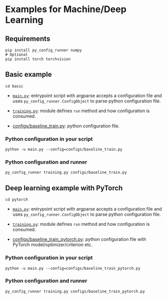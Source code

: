 # Examples for Machine/Deep Learning

## Requirements

```
pip install py_config_runner numpy
# Optional
pip install torch torchvision
```

## Basic example

```
cd basic
```

- [`main.py`](basic/main.py): entrypoint script with argparse accepts a configuration file and
uses `py_config_runner.ConfigObject` to parse python configuration file.

- [`training.py`](basic/training.py): module defines `run` method and how configuration is consumed.

- [configs/baseline_train.py](basic/configs/baseline_train.py): python configuration file.


### Python configuration in your script

```
python -u main.py --config=configs/baseline_train.py
```

### Python configuration and runner

```
py_config_runner training.py configs/baseline_train.py
```

## Deep learning example with PyTorch

```
cd pytorch
```

- [`main.py`](pytorch/main.py): entrypoint script with argparse accepts a configuration file and
uses `py_config_runner.ConfigObject` to parse python configuration file.

- [`training.py`](pytorch/training.py): module defines `run` method and how configuration is consumed.

- [configs/baseline_train_pytorch.py](pytorch/configs/baseline_train_pytorch.py): python configuration file with PyTorch model/optimizer/criterion etc.


### Python configuration in your script

```
python -u main.py --config=configs/baseline_train_pytorch.py
```

### Python configuration and runner

```
py_config_runner training.py configs/baseline_train_pytorch.py
```
